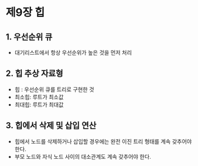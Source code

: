 # 제9장 힙

## 1. 우선순위 큐
* 대기리스트에서 항상 우선순위가 높은 것을 먼저 처리

## 2. 힙 추상 자료형
* 힙 : 우선순위 큐를 트리로 구현한 것
* 최소힙: 루트가 최소값
* 최대힙: 루트가 최대값

## 3. 힙에서 삭제 및 삽입 연산
* 힙에서 노드를 삭제하거나 삽입할 경우에는 완전 이진 트리 형태를 계속 갖추어야 한다.
* 부모 노드와 자식 노드 사이의 대소관계도 계속 갖추어야 한다.